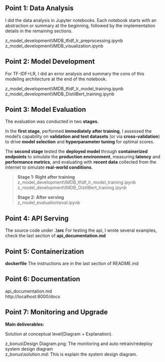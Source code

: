 ## Point 1: Data Analysis

I did the data analysis in Jupyter notebooks. Each notebook starts with an abstraction or summary at the beginning, followed by the implementation details in the remaining sections.

z_model_development\IMDB_tfidf_lr_preprocessing.ipynb  
z_model_development\IMDB_visualization.ipynb  

## Point 2: Model Development  

For TF-IDF+LR, I did an error analysis and summary the cons of this modeling architecture at the end of the notebook.

z_model_development\IMDB_tfidf_lr_model_training.ipynb  
z_model_development\IMDB_DistilBert_training.ipynb  

## Point 3: Model Evaluation  
The evaluation was conducted in two **stages**.  

In the **first stage**, performed **immediately after training**, I assessed the model’s capability on **validation and test datasets** (or via **cross-validation**) to drive **model selection** and **hyperparameter tuning** for optimal scores.  

The **second stage** tested the **deployed model** through **containerized endpoints** to simulate the **production environment**, measuring **latency** and **performance metrics**, and evaluating with **recent data** collected from the internet to simulate **real-world conditions**.  

> **Stage 1: Right after training**  
> z_model_development\IMDB_tfidf_lr_model_training.ipynb  
> z_model_development\IMDB_DistilBert_training.ipynb  
>
> **Stage 2: After serving**  
> z_model_evaluation\eval.ipynb  

## Point 4: API Serving

The source code under **.\src**
For testing the api, I wrote several examples, check the last section of **api_documentation.md**  

## Point 5: Containerization

**dockerfile**
The instructions are in the last section of README.md  

## Point 6: Documentation

api_documentation.md  
http://localhost:8000/docs  

## Point 7: Monitoring and Upgrade  

**Main deliverables:**  

Solution at conceptual level(Diagram + Explanation).   

z_bonus\Design Diagram.png: The monitoring and auto retrain/redeploy system design diagram  
z_bonus\solution.md: This is explain the system design diagram.    

